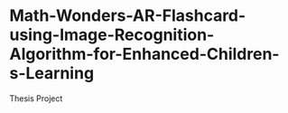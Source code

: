 # Math-Wonders-AR-Flashcard-using-Image-Recognition-Algorithm-for-Enhanced-Children-s-Learning
Thesis Project
